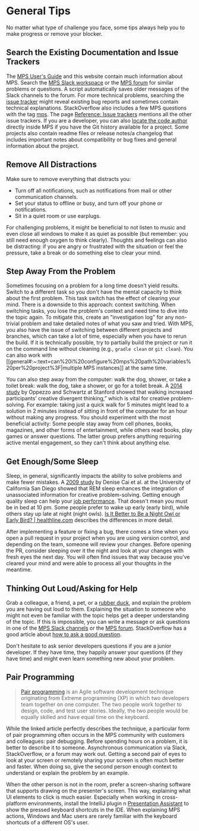 # General Tips

No matter what type of challenge you face, some tips always help you to make progress or remove your blocker.

## Search the Existing Documentation and Issue Trackers

The [MPS User's Guide](https://www.jetbrains.com/help/mps/mps-user-s-guide.html) and this website contain much information about MPS.
Search the [MPS Slack workspace](https://jetbrains-mps.slack.com/) or the [MPS forum](https://mps-support.jetbrains.com/hc/en-us/community/topics) for similar problems or questions. A script automatically saves older messages of the Slack channels to the forum. For more technical problems, searching the [issue tracker](https://youtrack.jetbrains.com/issues/MPS) might reveal existing bug reports and sometimes contain technical explanations.  StackOverflow also includes a few MPS questions with the tag [mps](https://stackoverflow.com/questions/tagged/mps). The page [Reference: Issue trackers](issue_trackers.md) mentions all the other issue trackers.
If you are a developer, you can also [locate the code author](https://www.jetbrains.com/help/mps/investigate-changes.html#annotate_blame) directly inside MPS if you have the Git history available for a project. Some projects also contain readme files or release notes/a changelog that includes important notes about compatibility or bug fixes and general information about the project.

## Remove All Distractions

Make sure to remove everything that distracts you:

- Turn off all notifications, such as notifications from mail or other communication channels.
- Set your status to offline or busy, and turn off your phone or notifications.
- Sit in a quiet room or use earplugs.

For challenging problems, it might be beneficial to not listen to music and even close all windows to make it as quiet as possible (but remember: you still need enough oxygen to think clearly). Thoughts and feelings can also be distracting: if you are angry or frustrated with the situation or feel the pressure, take a break or do something else to clear your mind.

## Step Away From the Problem

Sometimes focusing on a problem for a long time doesn't yield results. Switch to a different task so you don't have the mental capacity to think about the first problem. This task switch has the effect of clearing your mind. There is a downside to this approach: context switching. When switching tasks, you lose the problem's context and need time to dive into the topic again. To mitigate this, create an "investigation log" for any non-trivial problem and take detailed notes of what you saw and tried. With MPS, you also have the issue of switching between different projects and branches, which can take a lot of time, especially when you have to rerun the build. If it is technically possible, try to partially build the project or run it on the command line without cleaning (e.g., `gradle clean` or `git clean`). You can also work with [[general#:~:text=can%20i%20configure%20mps%20path%20variables%20per%20project%3F|multiple MPS instances]] at the same time.

You can also step away from the computer: walk the dog, shower, or take a toilet break: walk the dog, take a shower, or go for a toilet break. A [2014 study](https://www.ncbi.nlm.nih.gov/pubmed/24749966) by Oppezzo and Schwartz at Stanford showed that walking increased participants’ creative divergent thinking,” which is vital for creative problem-solving. For example: taking just a quick walk for 5 minutes might lead to a solution in 2 minutes instead of sitting in front of the computer for an hour without making any progress. You should experiment with the most beneficial activity: Some people stay away from cell phones, books, magazines, and other forms of entertainment, while others read books, play games or answer questions. The latter group prefers anything requiring active mental engagement, so they can't think about anything else.

## Get Enough/Some Sleep

Sleep, in general, significantly impacts the ability to solve problems and make fewer mistakes. A [2009 study](https://www.pnas.org/content/106/25/10130) by Denise Cai et al. at the University of California San Diego showed that REM sleep enhances the integration of unassociated information for creative problem-solving. Getting enough quality sleep can help your [job performance](https://www.sleepfoundation.org/sleep-hygiene/good-sleep-and-job-performance). That doesn't mean you must be in bed at 10 pm. Some people prefer to wake up early (early bird), while others stay up late at night (night owls). [Is It Better to Be a Night Owl or Early Bird? | healthline.com](https://www.healthline.com/health/sleep/night-owl-vs-early-bird) describes the differences in more detail.

After implementing a feature or fixing a bug, there comes a time when you open a pull request in your project when you are using version control, and depending on the team, someone will review your changes. Before opening the PR, consider sleeping over it the night and look at your changes with fresh eyes the next day. You will often find issues that way because you’ve cleared your mind and were able to process all your thoughts in the meantime.

## Thinking Out Loud/Asking for Help

Grab a colleague, a friend, a pet, or a [rubber duck](https://rubberduckdebugging.com/), and explain the problem you are having out loud to them. Explaining the situation to someone who might not even be familiar with the topic helps get a deeper understanding of the topic. If this is impossible, you can write a message or ask questions in one of the [MPS Slack channels](https://jetbrains-mps.slack.com/) or the [MPS forum](https://mps-support.jetbrains.com/hc/en-us/community/topics). StackOverflow has a good article about [how to ask a good question](https://stackoverflow.com/help/how-to-ask).

Don't hesitate to ask senior developers questions if you are a junior developer. If they have time, they happily answer your questions (if they have time) and might even learn something new about your problem.

## Pair Programming

> [Pair programming](https://www.techtarget.com/searchsoftwarequality/definition/Pair-programming) is an Agile software development technique originating from Extreme programming (XP) in which two developers team together on one computer. The two people work together to design, code, and test user stories. Ideally, the two people would be equally skilled and have equal time on the keyboard.

While the linked article perfectly describes the technique, a particular form of pair programming often occurs in the MPS community with customers and colleagues: pair debugging. Before spending hours on a problem, it is better to describe it to someone. Asynchronous communication via Slack, StackOverflow, or a forum may work out. Getting a second pair of eyes to look at your screen or remotely sharing your screen is often much better and faster. When doing so, give the second person enough context to understand or explain the problem by an example.

When the other person is not in the room, prefer a screen-sharing software that supports drawing on the presenter's screen. This way, explaining what UI elements to click is much easier. Especially when working in cross-platform environments, install the IntelliJ plugin n [Presentation Assistant](https://plugins.jetbrains.com/plugin/7345-presentation-assistant) to show the pressed keyboard shortcuts in the IDE. When explaining MPS actions, Windows and Mac users are rarely familiar with the keyboard shortcuts of a different OS's user.


